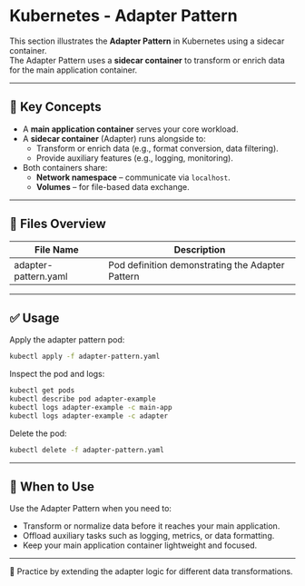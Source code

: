 # Kubernetes - Adapter Pattern

This section illustrates the **Adapter Pattern** in Kubernetes using a sidecar container.  
The Adapter Pattern uses a **sidecar container** to transform or enrich data for the main application container.

---

## 🧠 Key Concepts

- A **main application container** serves your core workload.
- A **sidecar container** (Adapter) runs alongside to:
  - Transform or enrich data (e.g., format conversion, data filtering).
  - Provide auxiliary features (e.g., logging, monitoring).
- Both containers share:
  - **Network namespace** – communicate via `localhost`.
  - **Volumes** – for file-based data exchange.

---

## 📁 Files Overview

| File Name             | Description                               |
|-----------------------|-------------------------------------------|
| adapter-pattern.yaml  | Pod definition demonstrating the Adapter Pattern |

---

## ✅ Usage

Apply the adapter pattern pod:
```bash
kubectl apply -f adapter-pattern.yaml
```

Inspect the pod and logs:
```bash
kubectl get pods
kubectl describe pod adapter-example
kubectl logs adapter-example -c main-app
kubectl logs adapter-example -c adapter
```

Delete the pod:
```bash
kubectl delete -f adapter-pattern.yaml
```

---

## 📌 When to Use

Use the Adapter Pattern when you need to:
- Transform or normalize data before it reaches your main application.
- Offload auxiliary tasks such as logging, metrics, or data formatting.
- Keep your main application container lightweight and focused.

---

🧠 Practice by extending the adapter logic for different data transformations.
